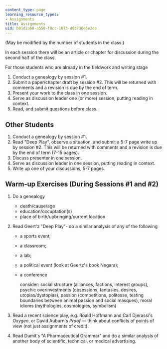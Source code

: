 ```yaml
---
content_type: page
learning_resource_types:
- Assignments
title: Assignments
uid: b01d2a68-a550-f0cc-1073-d03736e5e2de
---
```


(May be modified by the number of students in the class.)

In each session there will be an article or chapter for discussion during the second half of the class.

For those students who are already in the fieldwork and writing stage

1.  Conduct a genealogy by session #1.
2.  Submit a paper/chapter draft by session #2. This will be returned with comments and a revision is due by the end of term.
3.  Present your work to the class in one session.
4.  Serve as discussion leader one (or more) session, putting reading in context.
5.  Read, and submit questions before class.

Other Students
--------------

1.  Conduct a genealogy by session #1.
2.  Read "Deep Play", observe a situation, and submit a 5-7 page write up by session #2. This will be returned with comments and a revision is due by the end of term (7-15 pages).
3.  Discuss presenter in one session.
4.  Serve as discussion leader in one session, putting reading in context.
5.  Write up one of your discussions, 5-7 pages.

Warm-up Exercises (During Sessions #1 and #2)
---------------------------------------------

1.  Do a genealogy
    *   death/cause/age
    *   education/occuptation(s)
    *   place of birth/upbringing/current location  
        
2.  Read Geert'z "Deep Play"- do a similar analysis of any of the following
    *   a sports event;
    *   a classroom;
    *   a lab;
    *   a political event (look at Geertz's book Negara);
    *   a conference  
          
        consider: social structure (alliances, factions, interest groups), psychic overinvestments (obsessions, fantasies, desires, utopias/dystopias), passion (competitions, politesse, testing boundaries between animal passion and social masques), moral idioms (mythologies, cosmologies, symbolism)  
        
3.  Read a recent science play, e.g. Roald Hoffmann and Carl Djerassi's _Oxygen_, or David Auburn's _Proof_ — think about conflicts of points of view (not just assignments of credit).  
    
4.  Read Dumit's "A Pharmaceutical Grammar" and do a similar analysis of another body of scientific, technical, or medical advertising.